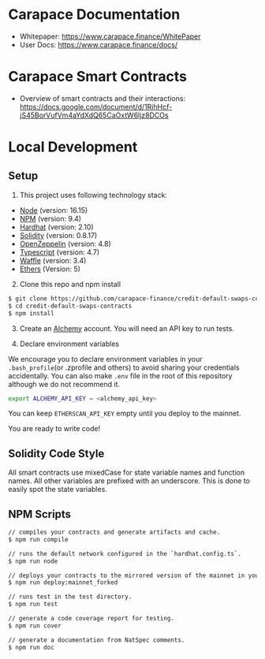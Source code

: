 # Carapace Documentation

- Whitepaper: https://www.carapace.finance/WhitePaper
- User Docs: https://www.carapace.finance/docs/

# Carapace Smart Contracts

- Overview of smart contracts and their interactions:
  https://docs.google.com/document/d/1RihHcf-jS45BorVufVm4aYdXdQ65CaOxtW6ljz8DCOs

# Local Development

## Setup

1. This project uses following technology stack:

- [Node](https://nodejs.org/en/download/) (version: 16.15)
- [NPM](https://docs.npmjs.com/about-npm) (version: 9.4)
- [Hardhat](https://hardhat.org/getting-started/) (version: 2.10)
- [Solidity](https://docs.soliditylang.org/en/v0.8.17/) (version: 0.8.17)
- [OpenZeppelin](https://docs.openzeppelin.com/contracts/4.x/) (version: 4.8)
- [Typescript](https://www.typescriptlang.org/) (version: 4.7)
- [Waffle](https://ethereum-waffle.readthedocs.io/en/latest/) (version: 3.4)
- [Ethers](https://docs.ethers.io/v5/) (Version: 5)

2. Clone this repo and npm install

```bash
$ git clone https://github.com/carapace-finance/credit-default-swaps-contracts
$ cd credit-default-swaps-contracts
$ npm install
```

3. Create an [Alchemy](https://www.alchemy.com/) account. You will need an API key to run tests.

4. Declare environment variables

We encourage you to declare environment variables in your `.bash_profile`(or .zprofile and others) to avoid sharing your credentials accidentally. You can also make `.env` file in the root of this repository although we do not recommend it.

```bash
export ALCHEMY_API_KEY = <alchemy_api_key>
```

You can keep `ETHERSCAN_API_KEY` empty until you deploy to the mainnet.

You are ready to write code!

## Solidity Code Style

All smart contracts use mixedCase for state variable names and function names. All other variables are prefixed with an underscore.
This is done to easily spot the state variables.

## NPM Scripts

```bash
// compiles your contracts and generate artifacts and cache.
$ npm run compile

// runs the default network configured in the `hardhat.config.ts`.
$ npm run node

// deploys your contracts to the mirrored version of the mainnet in your local network.
$ npm run deploy:mainnet_forked

// runs test in the test directory.
$ npm run test

// generate a code coverage report for testing.
$ npm run cover

// generate a documentation from NatSpec comments.
$ npm run doc
```
